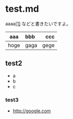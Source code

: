 # test.md

aaaa[[1]](#1) などと書きたいですよ。

| aaa | bbb | ccc |
| --- |:--- | ---:|
| hoge| gaga| gege|

## test2

- a
- b
- c

### test3

- <a name="1"></a> <http://google.com>
